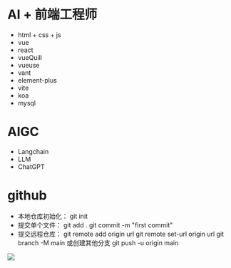 #   
# AI + 前端工程师
- html + css + js
- vue
- react
- vueQuill
- vueuse
- vant
- element-plus
- vite
- koa
- mysql

# AIGC
- Langchain
- LLM
- ChatGPT

# github
- 本地仓库初始化：
    git init
- 提交单个文件：
    git add .
    git commit -m "first commit"
- 提交远程仓库：
    git remote add origin url
    git remote set-url origin url
    git branch -M main 或创建其他分支
    git push -u origin main

![](https://img-baofun.zhhainiao.com/pcwallpaper_ugc/static/abed09ad2a76582ccb53485786082906.jpg?x-oss-process=image%2fresize%2cm_lfit%2cw_960%2ch_540)